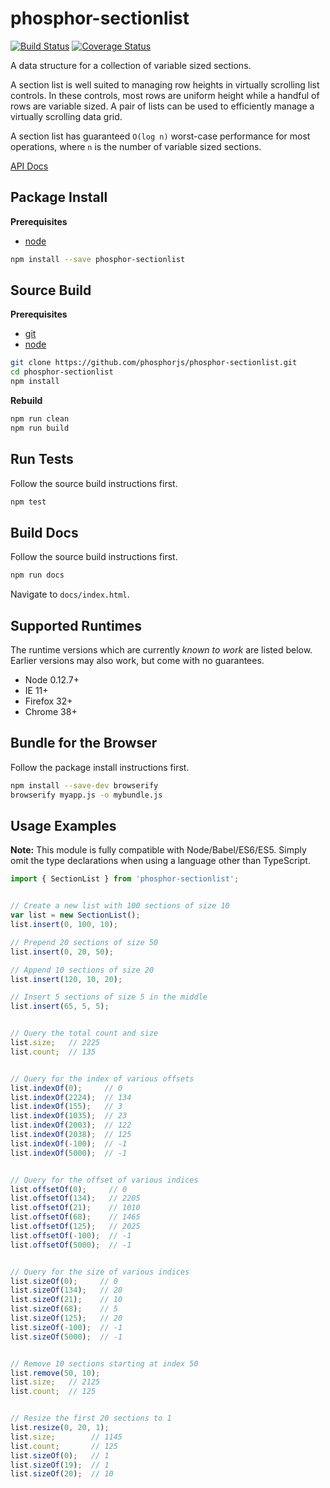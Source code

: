 phosphor-sectionlist
====================

[![Build Status](https://travis-ci.org/phosphorjs/phosphor-sectionlist.svg)](https://travis-ci.org/phosphorjs/phosphor-sectionlist?branch=master)
[![Coverage Status](https://coveralls.io/repos/phosphorjs/phosphor-sectionlist/badge.svg?branch=master&service=github)](https://coveralls.io/github/phosphorjs/phosphor-sectionlist?branch=master)

A data structure for a collection of variable sized sections.

A section list is well suited to managing row heights in virtually
scrolling list controls. In these controls, most rows are uniform
height while a handful of rows are variable sized. A pair of lists
can be used to efficiently manage a virtually scrolling data grid.

A section list has guaranteed `O(log n)` worst-case performance for
most operations, where `n` is the number of variable sized sections.

[API Docs](http://phosphorjs.github.io/phosphor-sectionlist/api/)


Package Install
---------------

**Prerequisites**
- [node](http://nodejs.org/)

```bash
npm install --save phosphor-sectionlist
```


Source Build
------------

**Prerequisites**
- [git](http://git-scm.com/)
- [node](http://nodejs.org/)

```bash
git clone https://github.com/phosphorjs/phosphor-sectionlist.git
cd phosphor-sectionlist
npm install
```

**Rebuild**
```bash
npm run clean
npm run build
```


Run Tests
---------

Follow the source build instructions first.

```bash
npm test
```


Build Docs
----------

Follow the source build instructions first.

```bash
npm run docs
```

Navigate to `docs/index.html`.


Supported Runtimes
------------------

The runtime versions which are currently *known to work* are listed below.
Earlier versions may also work, but come with no guarantees.

- Node 0.12.7+
- IE 11+
- Firefox 32+
- Chrome 38+


Bundle for the Browser
----------------------

Follow the package install instructions first.

```bash
npm install --save-dev browserify
browserify myapp.js -o mybundle.js
```


Usage Examples
--------------

**Note:** This module is fully compatible with Node/Babel/ES6/ES5. Simply
omit the type declarations when using a language other than TypeScript.

```typescript
import { SectionList } from 'phosphor-sectionlist';


// Create a new list with 100 sections of size 10
var list = new SectionList();
list.insert(0, 100, 10);

// Prepend 20 sections of size 50
list.insert(0, 20, 50);

// Append 10 sections of size 20
list.insert(120, 10, 20);

// Insert 5 sections of size 5 in the middle
list.insert(65, 5, 5);


// Query the total count and size
list.size;   // 2225
list.count;  // 135


// Query for the index of various offsets
list.indexOf(0);     // 0
list.indexOf(2224);  // 134
list.indexOf(155);   // 3
list.indexOf(1035);  // 23
list.indexOf(2003);  // 122
list.indexOf(2038);  // 125
list.indexOf(-100);  // -1
list.indexOf(5000);  // -1


// Query for the offset of various indices
list.offsetOf(0);     // 0
list.offsetOf(134);   // 2205
list.offsetOf(21);    // 1010
list.offsetOf(68);    // 1465
list.offsetOf(125);   // 2025
list.offsetOf(-100);  // -1
list.offsetOf(5000);  // -1


// Query for the size of various indices
list.sizeOf(0);     // 0
list.sizeOf(134);   // 20
list.sizeOf(21);    // 10
list.sizeOf(68);    // 5
list.sizeOf(125);   // 20
list.sizeOf(-100);  // -1
list.sizeOf(5000);  // -1


// Remove 10 sections starting at index 50
list.remove(50, 10);
list.size;   // 2125
list.count;  // 125


// Resize the first 20 sections to 1
list.resize(0, 20, 1);
list.size;        // 1145
list.count;       // 125
list.sizeOf(0);   // 1
list.sizeOf(19);  // 1
list.sizeOf(20);  // 10
```
